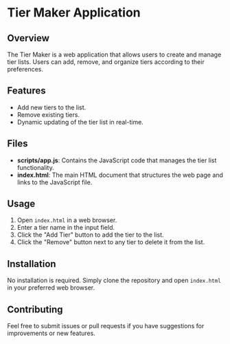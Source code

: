 # Tier Maker Application

## Overview
The Tier Maker is a web application that allows users to create and manage tier lists. Users can add, remove, and organize tiers according to their preferences.

## Features
- Add new tiers to the list.
- Remove existing tiers.
- Dynamic updating of the tier list in real-time.

## Files
- **scripts/app.js**: Contains the JavaScript code that manages the tier list functionality.
- **index.html**: The main HTML document that structures the web page and links to the JavaScript file.

## Usage
1. Open `index.html` in a web browser.
2. Enter a tier name in the input field.
3. Click the "Add Tier" button to add the tier to the list.
4. Click the "Remove" button next to any tier to delete it from the list.

## Installation
No installation is required. Simply clone the repository and open `index.html` in your preferred web browser.

## Contributing
Feel free to submit issues or pull requests if you have suggestions for improvements or new features.